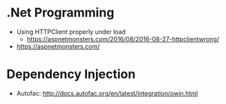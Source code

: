 # .Net Programming
* Using HTTPClient properly under load 
   * https://aspnetmonsters.com/2016/08/2016-08-27-httpclientwrong/
* https://aspnetmonsters.com/

# Dependency Injection
*  Autofac: http://docs.autofac.org/en/latest/integration/owin.html
